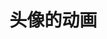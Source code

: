 # 头像的动画

<vuep template="#demo1" class="full-page"></vuep>
<script v-pre type="text/x-template" id="demo1">
<style>
.bgs-vue{
  background-color:rgba(180,160,120,.1);padding-bottom:50px;
}
.conts{width: 880px;margin: 0 auto;}
.conts .demo{
  width: 200px;
  float: left;
  position: relative;
}
.conts:after{
  content: "",
  clear: both;
  display:block;
}
.conts .demo1{
  width: 200px;
  height: 200px;
  margin: 100px 10px 0 10px;
  background-color: #ffffff;
}
.conts .demo1 img{
  width: 100%;
}
.conts .demo1 .prot{
  width: 100px;
  height: 100px;
  border:3px solid #fff;
  overflow: hidden;
  border-radius: 50% 0;
  transition: all 0.5s;
  position: absolute;
  left:50px;
  top:-50px;
}
.conts .demo1:hover .prot{
  border-radius: 50%;
  border-color: #42b983;
}
.conts .demo1 .spo{
  width: 100%;
  height: 5px;
  line-height: 30px;
  text-align: center;
  background-color: #42b983;
  position: absolute;
  bottom: 0px;
  color: #fff;
  font-size: 12px;
  overflow: hidden;
  transition: all 0.5s;
}
.conts .demo1:hover .spo{
  height: 30px;
}
.conts .demo1 .info{
  text-align: center;
  font-size: 12px;
  padding:70px 15px 0 15px;
}
.conts .demo1 .info h3{
  margin-top: 10px;
}
.conts .demo2 .prot{
  border-radius: 0 50%;
}
.conts .demo2:hover .prot{
  border-color: orange;
}
.conts .demo2 .spo{
  background-color: orange;
}

.conts .demo3 .prot{
  border-radius: 0;
}
.conts .demo3:hover .prot{
  border-color: #1fb554;
}
.conts .demo3 .spo{
  background-color: #1fb554;
}

.conts .demo4 .prot{
  border-radius: 50% 50% 0 0;
}
.conts .demo4:hover .prot{
  border-color: #e5642b;
}
.conts .demo4 .spo{
  background-color: #e5642b;
}
</style>
<template>
<div class="bgs-vue">
  <div class="conts">
    <div class="demo demo1">
      <div class="prot">
          <img src="http://codehtml.cn/code-demo/resources/images/logo.png" alt="" srcset="">
      </div>
      <div class="info">
        <h3>CODE</h3>
        Whatever is worth doing is worth doing well.
      </div>
      <div class="spo">CODEHTML</div>
    </div>

    <div class="demo demo1 demo2">
      <div class="prot">
          <img src="http://codehtml.cn/code-demo/resources/images/logo.png" alt="" srcset="">
      </div>
      <div class="info">
        <h3>CODE</h3>
        Whatever is worth doing is worth doing well.
      </div>
      <div class="spo">CODEHTML</div>
    </div>
    <div class="demo demo1 demo3">
      <div class="prot">
          <img src="http://codehtml.cn/code-demo/resources/images/logo.png" alt="" srcset="">
      </div>
      <div class="info">
        <h3>CODE</h3>
        Whatever is worth doing is worth doing well.
      </div>
      <div class="spo">CODEHTML</div>
    </div>
    <div class="demo demo1 demo4">
      <div class="prot">
          <img src="http://codehtml.cn/code-demo/resources/images/logo.png" alt="" srcset="">
      </div>
      <div class="info">
        <h3>CODE</h3>
        Whatever is worth doing is worth doing well.
      </div>
      <div class="spo">CODEHTML</div>
    </div>
    <div style="clear:both;"></div>
  </div>
</div>
</template>
<script></script>
</script>